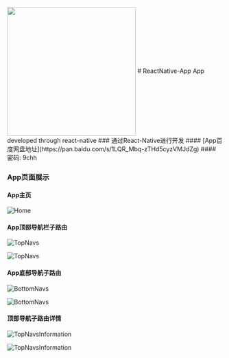 <img src="http://p7ik6bm59.bkt.clouddn.com/856348822.jpg" width="300" hegiht="500" align=center />
# ReactNative-App
App developed through react-native
### 通过React-Native进行开发
#### [App百度网盘地址](https://pan.baidu.com/s/1LQR_Mbq-zTHd5cyzVMJdZg) 
#### 密码: 9chh

### App页面展示

#### App主页

![Home](http://p7ik6bm59.bkt.clouddn.com/856348822.jpg)

#### App顶部导航栏子路由

![TopNavs](http://p7ik6bm59.bkt.clouddn.com/2022658979.jpg)

![TopNavs](http://p7ik6bm59.bkt.clouddn.com/357522919.jpg)

#### App底部导航子路由

![BottomNavs](http://p7ik6bm59.bkt.clouddn.com/1112890189.jpg)

![BottomNavs](http://p7ik6bm59.bkt.clouddn.com/1124056954.jpg)
#### 顶部导航子路由详情

![TopNavsInformation](http://p7ik6bm59.bkt.clouddn.com/417077201.jpg)

![TopNavsInformation](http://p7ik6bm59.bkt.clouddn.com/1647054350.jpg)
